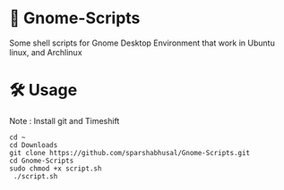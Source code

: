 # 📜 Gnome-Scripts
Some shell scripts for Gnome Desktop Environment that work in Ubuntu linux, and Archlinux

# 🛠️ Usage
Note : Install git and Timeshift

    cd ~
    cd Downloads
    git clone https://github.com/sparshabhusal/Gnome-Scripts.git
    cd Gnome-Scripts
    sudo chmod +x script.sh
     ./script.sh
